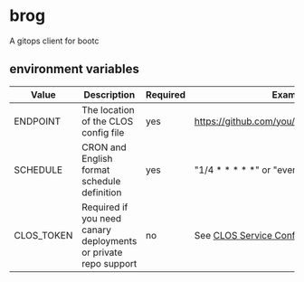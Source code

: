 # brog
A gitops client for bootc

## environment variables

|Value|Description|Required|Example|
|---|---|---|---|
|ENDPOINT|The location of the CLOS config file|yes|https://github.com/you/yourproject/clos.yaml|
|SCHEDULE|CRON and English format schedule definition|yes| "1/4 * * * * *" or "every 4 seconds"|
|CLOS_TOKEN|Required if you need canary deployments or private repo support|no|See [CLOS Service Config](https://mehal.tech/clos/brogconfig)| 